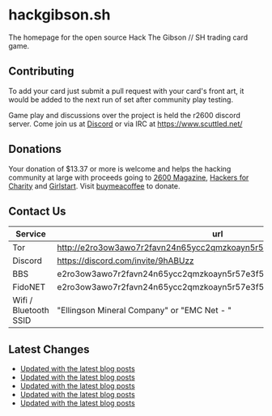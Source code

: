 # hackgibson.sh
The homepage for the open source Hack The Gibson // SH trading card game.


## Contributing

To add your card just submit a pull request with your card's front art, it would be added to the next run of set after community play testing.

Game play and discussions over the project is held the r2600 discord server. Come join us at [Discord](https://discord.com/invite/9hABUzz) or via IRC at https://www.scuttled.net/


## Donations

Your donation of $13.37 or more is welcome and helps the hacking community at large with proceeds going to [2600 Magazine](https://2600.com/), [Hackers for Charity](https://hackersforcharity.org) and [Girlstart](https://girlstart.org).  Visit [buymeacoffee](https://www.buymeacoffee.com/hackgibson.sh) to donate.


## Contact Us

Service | url
-|-
Tor | http://e2ro3ow3awo7r2favn24n65ycc2qmzkoayn5r57e3f56nvjwdcgg32ad.onion
Discord | https://discord.com/invite/9hABUzz
BBS | e2ro3ow3awo7r2favn24n65ycc2qmzkoayn5r57e3f56nvjwdcgg32ad.onion:23
FidoNET | e2ro3ow3awo7r2favn24n65ycc2qmzkoayn5r57e3f56nvjwdcgg32ad.onion:24554
Wifi / Bluetooth SSID | "Ellingson Mineral Company" or "EMC Net - <fidonet address>"

## Latest Changes
<!-- BLOG-POST-LIST:START -->
- [Updated with the latest blog posts](https://github.com/DFW2600/hackgibson.sh/commit/6dd02d0f45d979819827bc61406b8cb31ed93df6)
- [Updated with the latest blog posts](https://github.com/DFW2600/hackgibson.sh/commit/624caf42c81677155fd4148421692cf3a9899281)
- [Updated with the latest blog posts](https://github.com/DFW2600/hackgibson.sh/commit/782e3fac7adef0c08ce9e09a0723d5fa0a7389a9)
- [Updated with the latest blog posts](https://github.com/DFW2600/hackgibson.sh/commit/667f3a1824be4995cc5ffa304f75e17b9de59e82)
- [Updated with the latest blog posts](https://github.com/DFW2600/hackgibson.sh/commit/23e3d3a444fdb8c6e70097a20baa43951ce6e60b)
<!-- BLOG-POST-LIST:END -->
